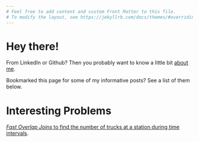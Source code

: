 ```yaml
---
# Feel free to add content and custom Front Matter to this file.
# To modify the layout, see https://jekyllrb.com/docs/themes/#overriding-theme-defaults
---
```


# Hey there!

From LinkedIn or Github? Then you probably want to know a little bit [about me](./about.md).

Bookmarked this page for some of my informative posts? See a list of them below.

# Interesting Problems

[*Fast Overlap Joins* to find the number of trucks at a station during time intervals](./_posts/2023-06-22-overlap_joins.md).